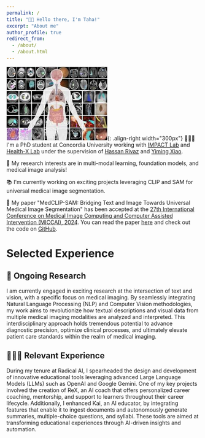 ```yaml
---
permalink: /
title: "👋🏼 Hello there, I'm Taha!"
excerpt: "About me"
author_profile: true
redirect_from: 
  - /about/
  - /about.html
---
```




![Illustration of medical segmentation](/images/images.jpeg){: .align-right width="300px"}
👨🏻‍💻 I'm a PhD student at Concordia University working with [IMPACT Lab](https://users.encs.concordia.ca/~impact/) and [Health-X Lab](http://www.healthx-lab.ca/) under the supervision of [Hassan Rivaz](https://users.encs.concordia.ca/~hrivaz/) and [Yiming Xiao](https://yimingxiao.weebly.com/curriculum-vitae.html).

🔬 My research interests are in multi-modal learning, foundation models, and medical image analysis!

📚 I'm currently working on exciting projects leveraging CLIP and SAM for universal medical image segmentation.

🎉 My paper "MedCLIP-SAM: Bridging Text and Image Towards Universal Medical Image Segmentation" has been accepted at the [27th International Conference on Medical Image Computing and Computer Assisted Intervention (MICCAI), 2024](https://miccai2024.org/). You can read the paper [here](https://arxiv.org/abs/2403.20253) and check out the code on [GitHub](https://github.com/HealthX-Lab/MedCLIP-SAM).

# Selected Experience

## 🤖 Ongoing Research
I am currently engaged in exciting research at the intersection of text and vision, with a specific focus on medical imaging. By seamlessly integrating Natural Language Processing (NLP) and Computer Vision methodologies, my work aims to revolutionize how textual descriptions and visual data from multiple medical imaging modalities are analyzed and interpreted. This interdisciplinary approach holds tremendous potential to advance diagnostic precision, optimize clinical processes, and ultimately elevate patient care standards within the realm of medical imaging. 

<!-- ## 📜 Reimplementing and Reproducing Papers
I have experience with independent research. I have implemented the Reward Constrained Policy Optimization paper into stable-baselines3 PPO and reproduced the original results by running and tracking experiments.

To accompany this work, I have submitted a blog post to the **ICLR** Blogposts Track communicating the paper's theory and my results.

Feel free to look at my specific [portfolio entry](https://sudo-boris.github.io/portfolio/RCPPO/). -->

## 👨🏻‍🔬 Relevant Experience
During my tenure at Radical AI, I spearheaded the design and development of innovative educational tools leveraging advanced Large Language Models (LLMs) such as OpenAI and Google Gemini. One of my key projects involved the creation of ReX, an AI coach that offers personalized career coaching, mentorship, and support to learners throughout their career lifecycle. Additionally, I enhanced Kai, an AI educator, by integrating features that enable it to ingest documents and autonomously generate summaries, multiple-choice questions, and syllabi. These tools are aimed at transforming educational experiences through AI-driven insights and automation.

<!-- ## 📚 Teaching and Community Contributions
To further contribute to the Machine Learning community, I have a [YouTube](https://www.youtube.com/@borismeinardus) and [Medium](https://medium.com/@boris.meinardus) channel where I publish educational Machine Learning content. -->







